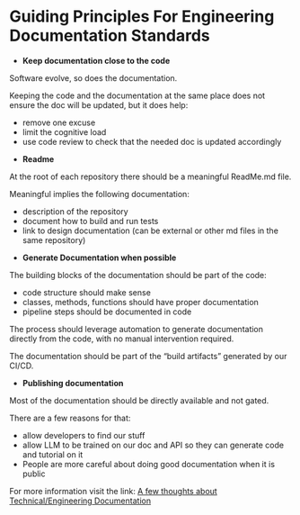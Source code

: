 # Guiding Principles For Engineering Documentation Standards
* **Keep documentation close to the code**

Software evolve, so does the documentation.

Keeping the code and the documentation at the same place does not ensure the doc will be updated, but it does help:
  - remove one excuse
  - limit the cognitive load
  - use code review to check that the needed doc is updated accordingly

* **Readme**
  
At the root of each repository there should be a meaningful ReadMe.md file.

Meaningful implies the following documentation:
  - description of the repository
  - document how to build and run tests
  - link to design documentation (can be external or other md files in the same repository)

* **Generate Documentation when possible**
  
The building blocks of the documentation should be part of the code:
  - code structure should make sense
  - classes, methods, functions should have proper documentation
  - pipeline steps should be documented in code

The process should leverage automation to generate documentation directly from the code, with no manual intervention required.

The documentation should be part of the “build artifacts” generated by our CI/CD.

* **Publishing documentation**
  
Most of the documentation should be directly available and not gated.

There are a few reasons for that:
  - allow developers to find our stuff
  - allow LLM to be trained on our doc and API so they can generate code and tutorial on it
  - People are more careful about doing good documentation when it is public

For more information visit the link: <a href="https://hyland.atlassian.net/wiki/spaces/TD2/pages/2340815989">A few thoughts about Technical/Engineering Documentation</a>
